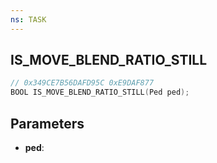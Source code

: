```yaml
---
ns: TASK
---
```

## IS_MOVE_BLEND_RATIO_STILL

```c
// 0x349CE7B56DAFD95C 0xE9DAF877
BOOL IS_MOVE_BLEND_RATIO_STILL(Ped ped);
```

## Parameters
* **ped**:
